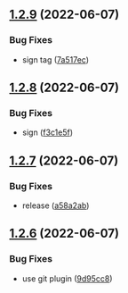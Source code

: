## [1.2.9](https://github.com/daniel-butler-irl/ibmcloud-terratest-wrapper/compare/v1.2.8...v1.2.9) (2022-06-07)


### Bug Fixes

* sign tag ([7a517ec](https://github.com/daniel-butler-irl/ibmcloud-terratest-wrapper/commit/7a517ec7b569cc59ebcd10c81d1a72b78c5c0009))

## [1.2.8](https://github.com/daniel-butler-irl/ibmcloud-terratest-wrapper/compare/v1.2.7...v1.2.8) (2022-06-07)


### Bug Fixes

* sign ([f3c1e5f](https://github.com/daniel-butler-irl/ibmcloud-terratest-wrapper/commit/f3c1e5f863bc2a9678a6f08f73a9265ea0930028))

## [1.2.7](https://github.com/daniel-butler-irl/ibmcloud-terratest-wrapper/compare/v1.2.6...v1.2.7) (2022-06-07)


### Bug Fixes

* release ([a58a2ab](https://github.com/daniel-butler-irl/ibmcloud-terratest-wrapper/commit/a58a2abe6958af2b9f4b655a4cad6d0313db2064))

## [1.2.6](https://github.com/daniel-butler-irl/ibmcloud-terratest-wrapper/compare/v1.2.5...v1.2.6) (2022-06-07)


### Bug Fixes

* use git plugin ([9d95cc8](https://github.com/daniel-butler-irl/ibmcloud-terratest-wrapper/commit/9d95cc8a9b84bf14f117f2c22ac29e6485fb1a86))
